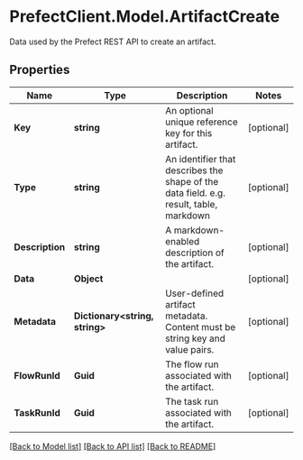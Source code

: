 # PrefectClient.Model.ArtifactCreate
Data used by the Prefect REST API to create an artifact.

## Properties

Name | Type | Description | Notes
------------ | ------------- | ------------- | -------------
**Key** | **string** | An optional unique reference key for this artifact. | [optional] 
**Type** | **string** | An identifier that describes the shape of the data field. e.g. result, table, markdown | [optional] 
**Description** | **string** | A markdown-enabled description of the artifact. | [optional] 
**Data** | **Object** |  | [optional] 
**Metadata** | **Dictionary&lt;string, string&gt;** | User-defined artifact metadata. Content must be string key and value pairs. | [optional] 
**FlowRunId** | **Guid** | The flow run associated with the artifact. | [optional] 
**TaskRunId** | **Guid** | The task run associated with the artifact. | [optional] 

[[Back to Model list]](../README.md#documentation-for-models) [[Back to API list]](../README.md#documentation-for-api-endpoints) [[Back to README]](../README.md)

